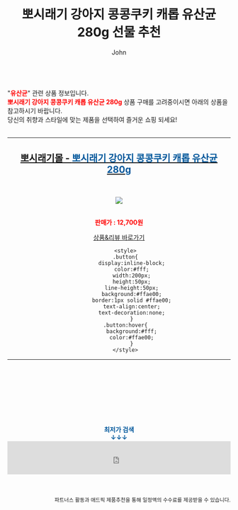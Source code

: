 ﻿---
layout: post
title:  "뽀시래기 강아지 콩콩쿠키 캐롭 유산균 280g 선물 추천"
author: John
categories: [ 유산균 ]
tags: [ 유산균, 유산균 추천, 유산균 효능, 유산균 먹는 시간, 유산균 영어로, 유산균 부작용, 유산균 특징, 유산균 종류, 유산균 과다복용, 유산균 효과 ]
image: http://bbosiraegi.kr/web/product/medium/202203/8897caeff8487f1b8ff1011a914ab6f3.png 
description: "뽀시래기 강아지 콩콩쿠키 캐롭 유산균 280g 선물 추천 관련 상품으로 가장 고객 선호도가 높은 제품입니다."
toc: true
toc_sticky: true
---

<br>
"<b><font color='#ff0000'>유산균</font></b>" 관련 상품 정보입니다.
<br>
<b><font color='#ff0000'>뽀시래기 강아지 콩콩쿠키 캐롭 유산균 280g</font></b> 상품 구매를 고려중이시면 아래의 상품을 참고하시기 바랍니다.
<br>
당신의 취향과 스타일에 맞는 제품을 선택하여 즐거운 쇼핑 되세요!
<br><br>
<hr>
<p>
    
<center><h2><a href="https://nico.kr/vM7m2J" target="_blank"><b>뽀시래기몰 - <font color='#01579B'>뽀시래기 강아지 콩콩쿠키 캐롭 유산균 280g</font></b></a></h2><br>

<a href="https://nico.kr/vM7m2J" target="_blank"><img src="http://bbosiraegi.kr/web/product/medium/202203/8897caeff8487f1b8ff1011a914ab6f3.png"></a><br><br>

<b><font color='#ff0000'>판매가 : 12,700원 </font></b><br>

<a href="https://nico.kr/vM7m2J" target="_blank" class="button">상품&리뷰 바로가기</a><p>

        <style>
        .button{
            display:inline-block;
            color:#fff;
            width:200px;
            height:50px;
            line-height:50px;
            background:#ffae00;
            border:1px solid #ffae00;
            text-align:center;
            text-decoration:none;
            }
        .button:hover{
            background:#fff;
            color:#ffae00;
            }
        </style>

<hr>

<br><br><br><br><br><br><br>
<center><b><font color='#01579B' size='medium'>최저가 검색<br>
↓↓↓</font></b></center>
<center><iframe src="https://coupa.ng/b1Tbjx" width="100%" height="75" frameborder="0" scrolling="no" referrerpolicy="unsafe-url"></iframe></center>
<br><br>
<p>
<small>
    <div align="right">파트너스 활동과 애드픽 제품추천을 통해 일정액의 수수료를 제공받을 수 있습니다.</div>
</small>
</p>
